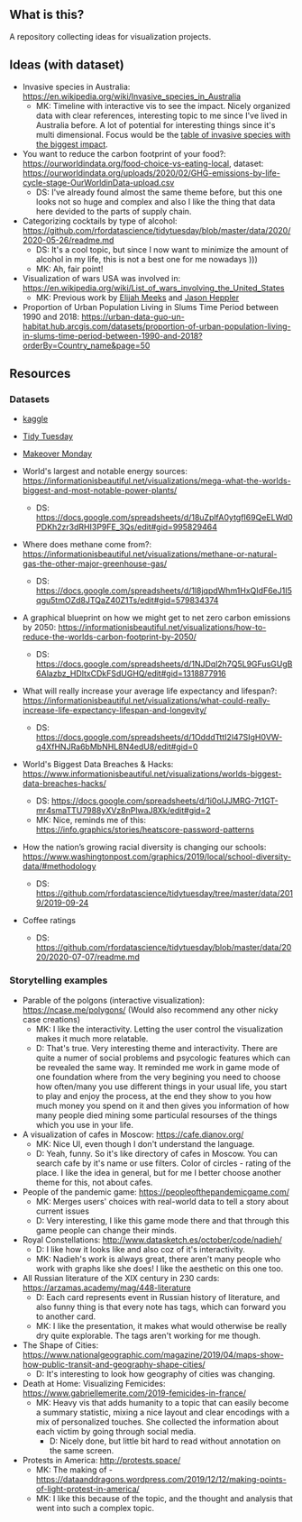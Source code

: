 ## What is this?
A repository collecting ideas for visualization projects.

## Ideas (with dataset)
- Invasive species in Australia: https://en.wikipedia.org/wiki/Invasive_species_in_Australia
  - MK: Timeline with interactive vis to see the impact. Nicely organized data with clear references, interesting topic to me since I've lived in Australia before. A lot of potential for interesting things since it's multi dimensional. Focus would be the [table of invasive species with the biggest impact](https://en.wikipedia.org/wiki/Invasive_species_in_Australia#Animals).
- You want to reduce the carbon footprint of your food?: https://ourworldindata.org/food-choice-vs-eating-local, dataset: https://ourworldindata.org/uploads/2020/02/GHG-emissions-by-life-cycle-stage-OurWorldinData-upload.csv
  - DS: I've already found almost the same theme before, but this one looks not so huge and complex and also I like the thing that data here devided to the parts of supply chain.
- Categorizing cocktails by type of alcohol: https://github.com/rfordatascience/tidytuesday/blob/master/data/2020/2020-05-26/readme.md
  - DS: It's a cool topic, but since I now want to minimize the amount of alcohol in my life, this is not a best one for me nowadays )))
  - MK: Ah, fair point! 
- Visualization of wars USA was involved in: https://en.wikipedia.org/wiki/List_of_wars_involving_the_United_States
  - MK: Previous work by [Elijah Meeks](http://elijahmeeks.com/wars/) and [Jason Heppler](https://jasonheppler.org/projects/war/)
- Proportion of Urban Population Living in Slums Time Period between 1990 and 2018: https://urban-data-guo-un-habitat.hub.arcgis.com/datasets/proportion-of-urban-population-living-in-slums-time-period-between-1990-and-2018?orderBy=Country_name&page=50

## Resources
### Datasets
- [kaggle](https://www.kaggle.com/)
- [Tidy Tuesday](https://github.com/rfordatascience/tidytuesday)
- [Makeover Monday](https://www.makeovermonday.co.uk/)

- World's largest and notable energy sources: https://informationisbeautiful.net/visualizations/mega-what-the-worlds-biggest-and-most-notable-power-plants/
  - DS: https://docs.google.com/spreadsheets/d/18uZplfA0ytgfI69QeELWd0PDKh2zr3dRHI3P9FE_3Qs/edit#gid=995829464
- Where does methane come from?: https://informationisbeautiful.net/visualizations/methane-or-natural-gas-the-other-major-greenhouse-gas/
  - DS: https://docs.google.com/spreadsheets/d/1l8jqpdWhm1HxQIdF6eJ1I5qgu5tmOZd8JTQaZ40Z1Ts/edit#gid=579834374
- A graphical blueprint on how we might get to net zero carbon emissions by 2050: https://informationisbeautiful.net/visualizations/how-to-reduce-the-worlds-carbon-footprint-by-2050/
  - DS: https://docs.google.com/spreadsheets/d/1NJDql2h7Q5L9GFusGUgB6Alazbz_HDltxCDkFSdUGHQ/edit#gid=1318877916
- What will really increase your average life expectancy and lifespan?: https://informationisbeautiful.net/visualizations/what-could-really-increase-life-expectancy-lifespan-and-longevity/
  - DS: https://docs.google.com/spreadsheets/d/1OdddTttI2l47SIgH0VW-q4XfHNJRa6bMbNHL8N4edU8/edit#gid=0
- World's Biggest Data Breaches & Hacks: https://www.informationisbeautiful.net/visualizations/worlds-biggest-data-breaches-hacks/
  - DS: https://docs.google.com/spreadsheets/d/1i0oIJJMRG-7t1GT-mr4smaTTU7988yXVz8nPlwaJ8Xk/edit#gid=2
  - MK: Nice, reminds me of this: https://info.graphics/stories/heatscore-password-patterns
- How the nation’s growing racial diversity is changing our schools: https://www.washingtonpost.com/graphics/2019/local/school-diversity-data/#methodology
  - DS: https://github.com/rfordatascience/tidytuesday/tree/master/data/2019/2019-09-24
- Coffee ratings
  - DS: https://github.com/rfordatascience/tidytuesday/blob/master/data/2020/2020-07-07/readme.md

### Storytelling examples
- Parable of the polgons (interactive visualization): https://ncase.me/polygons/ (Would also recommend any other nicky case creations)
  - MK: I like the interactivity. Letting the user control the visualization makes it much more relatable.
  - D: That's true. Very interesting theme and interactivity. There are quite a numer of social problems and psycologic features which can be revealed the same way.
  It reminded me work in game mode of one foundation where from the very begining you need to choose how often/many you use different things in your usual life, you start to play and enjoy the process, at the end they show to you how much money you spend on it and then gives you information of how many people died mining some particulal resourses of the things which you use in your life.
- A visualization of cafes in Moscow: https://cafe.dianov.org/
  - MK: Nice UI, even though I don't understand the language.
  - D: Yeah, funny. So it's like directory of cafes in Moscow. You can search cafe by it's name or use filters. Color of circles - rating of the place. I like the idea in general, but for me I better choose another theme for this, not about cafes.
- People of the pandemic game: https://peopleofthepandemicgame.com/
  - MK: Merges users' choices with real-world data to tell a story about current issues
  - D: Very interesting, I like this game mode there and that through this game people can change their minds.
- Royal Constellations: http://www.datasketch.es/october/code/nadieh/
  - D: I like how it looks like and also coz of it's interactivity. 
  - MK: Nadieh's work is always great, there aren't many people who work with graphs like she does! I like the aesthetic on this one too.
- All Russian literature of the XIX century in 230 cards: https://arzamas.academy/mag/448-literature
  - D: Each card represents event in Russian history of literature, and also funny thing is that every note has tags, which can forward you to another card. 
  - MK: I like the presentation, it makes what would otherwise be really dry quite explorable. The tags aren't working for me though.
- The Shape of Cities: https://www.nationalgeographic.com/magazine/2019/04/maps-show-how-public-transit-and-geography-shape-cities/
  - D: It's interesting to look how geography of cities was changing.
- Death at Home: Visualizing Femicides: https://www.gabriellemerite.com/2019-femicides-in-france/
  - MK: Heavy vis that adds humanity to a topic that can easily become a summary statistic, mixing a nice layout and clear encodings with a mix of personalized touches. She collected the information about each victim by going through social media.
    - D: Nicely done, but little bit hard to read without annotation on the same screen.
- Protests in America: http://protests.space/
  - MK: The making of - https://dataanddragons.wordpress.com/2019/12/12/making-points-of-light-protest-in-america/
  - MK: I like this because of the topic, and the thought and analysis that went into such a complex topic.
